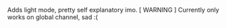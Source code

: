 Adds light mode, pretty self explanatory imo.
[ WARNING ] Currently only works on global channel, sad :(